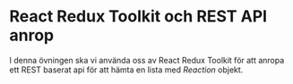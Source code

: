 # React Redux Toolkit och REST API anrop

I denna övningen ska vi använda oss av React Redux Toolkit för att anropa ett REST baserat
api för att hämta en lista med _Reaction_ objekt.
